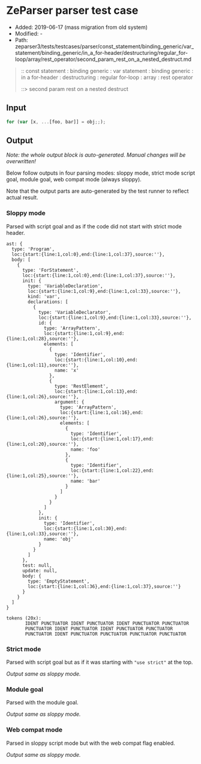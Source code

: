 # ZeParser parser test case

- Added: 2019-06-17 (mass migration from old system)
- Modified: -
- Path: zeparser3/tests/testcases/parser/const_statement/binding_generic/var_statement/binding_generic/in_a_for-header/destructuring/regular_for-loop/array/rest_operator/second_param_rest_on_a_nested_destruct.md

> :: const statement : binding generic : var statement : binding generic : in a for-header : destructuring : regular for-loop : array : rest operator
>
> ::> second param rest on a nested destruct

## Input

`````js
for (var [x, ...[foo, bar]] = obj;;);
`````

## Output

_Note: the whole output block is auto-generated. Manual changes will be overwritten!_

Below follow outputs in four parsing modes: sloppy mode, strict mode script goal, module goal, web compat mode (always sloppy).

Note that the output parts are auto-generated by the test runner to reflect actual result.

### Sloppy mode

Parsed with script goal and as if the code did not start with strict mode header.

`````
ast: {
  type: 'Program',
  loc:{start:{line:1,col:0},end:{line:1,col:37},source:''},
  body: [
    {
      type: 'ForStatement',
      loc:{start:{line:1,col:0},end:{line:1,col:37},source:''},
      init: {
        type: 'VariableDeclaration',
        loc:{start:{line:1,col:9},end:{line:1,col:33},source:''},
        kind: 'var',
        declarations: [
          {
            type: 'VariableDeclarator',
            loc:{start:{line:1,col:9},end:{line:1,col:33},source:''},
            id: {
              type: 'ArrayPattern',
              loc:{start:{line:1,col:9},end:{line:1,col:28},source:''},
              elements: [
                {
                  type: 'Identifier',
                  loc:{start:{line:1,col:10},end:{line:1,col:11},source:''},
                  name: 'x'
                },
                {
                  type: 'RestElement',
                  loc:{start:{line:1,col:13},end:{line:1,col:26},source:''},
                  argument: {
                    type: 'ArrayPattern',
                    loc:{start:{line:1,col:16},end:{line:1,col:26},source:''},
                    elements: [
                      {
                        type: 'Identifier',
                        loc:{start:{line:1,col:17},end:{line:1,col:20},source:''},
                        name: 'foo'
                      },
                      {
                        type: 'Identifier',
                        loc:{start:{line:1,col:22},end:{line:1,col:25},source:''},
                        name: 'bar'
                      }
                    ]
                  }
                }
              ]
            },
            init: {
              type: 'Identifier',
              loc:{start:{line:1,col:30},end:{line:1,col:33},source:''},
              name: 'obj'
            }
          }
        ]
      },
      test: null,
      update: null,
      body: {
        type: 'EmptyStatement',
        loc:{start:{line:1,col:36},end:{line:1,col:37},source:''}
      }
    }
  ]
}

tokens (20x):
       IDENT PUNCTUATOR IDENT PUNCTUATOR IDENT PUNCTUATOR PUNCTUATOR
       PUNCTUATOR IDENT PUNCTUATOR IDENT PUNCTUATOR PUNCTUATOR
       PUNCTUATOR IDENT PUNCTUATOR PUNCTUATOR PUNCTUATOR PUNCTUATOR
`````

### Strict mode

Parsed with script goal but as if it was starting with `"use strict"` at the top.

_Output same as sloppy mode._

### Module goal

Parsed with the module goal.

_Output same as sloppy mode._

### Web compat mode

Parsed in sloppy script mode but with the web compat flag enabled.

_Output same as sloppy mode._
